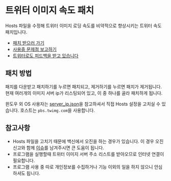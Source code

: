 # 트위터 이미지 속도 패치
Hosts 파일을 수정해 트위터 이미지 로딩 속도를 비약적으로 향상시키는 트위터 속도 패치입니다.

* [패치 받으러 가기](https://github.com/sokcuri/TwimgSpeedPatch/releases)
* [사용중 문제점 보고하기](https://github.com/sokcuri/TwimgSpeedPatch/issues)
* [트위터로도 피드백을 받고 있습니다](https://twitter.com/sokcuri)

## 패치 방법
패치를 다운받고 패치하기를 누르면 패치되고, 제거하기를 누르면 패치가 제거됩니다. 현재 여러개의 이미지 서버 ip가 리스팅되어 있고, 이 중 하나를 골라 패치하게 됩니다.

윈도우 외 OS 사용자는 [server_ip.json](https://github.com/sokcuri/TwimgSpeedPatch/blob/master/data/server_ip.json)을 참고하셔서 직접 Hosts 설정을 고치실 수 있습니다. 호스트는 `pbs.twimg.com`을 사용합니다.

## 참고사항
* Hosts 파일을 고치기 때문에 백신에서 오진을 하는 경우가 있습니다. 이 경우 오진 신고와 함께 [이슈](https://github.com/sokcuri/TwimgSpeedPatch/issues)를 남겨주시면 큰 도움이 됩니다.
* 프로그램을 실행할때 트위터 이미지 서버 주소 리스트를 받아오므로 인터넷 연결이 필요합니다.
* 프로그램 사용 중 따로 개인정보를 수집하거나 기능 이외의 일을 하지 않으니 안심하셔도 됩니다.
